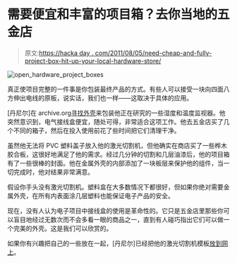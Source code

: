 # 需要便宜和丰富的项目箱？去你当地的五金店

> 原文:[https://hacka day . com/2011/08/05/need-cheap-and-fully-project-box-hit-up-your-local-hardware-store/](https://hackaday.com/2011/08/05/need-cheap-and-plentiful-project-boxes-hit-up-your-local-hardware-store/)

![open_hardware_project_boxes](../Images/7a736dc127b96ce03bc4ebde5524927f.png "open_hardware_project_boxes")

真正使项目完整的一件事是你包装最终产品的方式。有些人可以接受一块向四面八方伸出电线的原板，说实话，我们也一样——这取决于具体的应用。

[丹尼尔]在 archive.org[寻找外壳](http://blog.archive.org/2011/08/05/open-hardware-inexpensive-enclosures-from-junction-boxes/)来包装他正在研究的一些湿度和温度监视器。他突然意识到，电气接线盒便宜，随处可得，非常适合这项工作。他去五金店买了几个不同的箱子，然后在投入使用前花了些时间把它们清理干净。

虽然他无法将 PVC 塑料盖子放入他的激光切割机，但他确实在商店买了一些桦木胶合板，这很好地满足了他的需求。经过几分钟的切割和几层油漆后，他的项目箱有了一些很棒的封面。他在金属外壳的内部添加了一块板层来保护他的组件，当一切完成时，他对结果非常满意。

假设你手头没有激光切割机。塑料盒在大多数情况下都很好，但如果你绝对需要金属外壳，在所有内表面涂几层塑料也能保证电子产品的安全。

现在，没有人认为电子项目中接线盒的使用是革命性的。它只是五金店里那些你可以盲目地经过无数次而不会多看一眼的商品之一，直到有人碰巧指出它们可以做一个完美的外壳。这是我们可以欣赏的。

如果你有兴趣把自己的一些放在一起，[丹尼尔]已经把他的激光切割机模板[放到网上](http://danreetz.com/IA/IA_Open_Hardware_Enclosures.zip)。